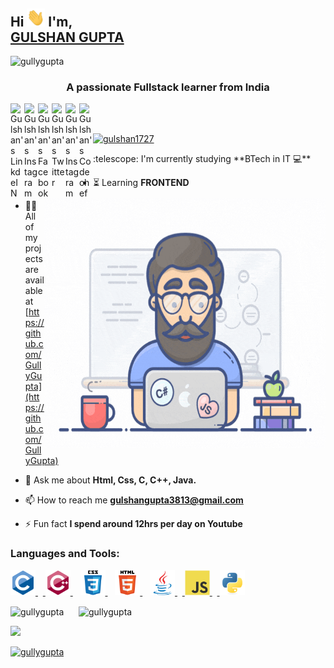 
## <b>Hi <img src="https://github.com/GullyGupta/GullyGupta/blob/main/Hi.gif" width="29px">  I'm, <div class="badge-base LI-profile-badge" data-locale="en_US" data-size="large" data-theme="light" data-type="HORIZONTAL" data-vanity="gul27" data-version="v1"><a class="badge-base__link LI-simple-link" href="https://in.linkedin.com/in/gul27?trk=profile-badge">GULSHAN GUPTA</a></div></h1></b>
<p align="left"> <img src="https://komarev.com/ghpvc/?username=gullygupta&label=Profile%20views&color=0e75b6&style=flat" alt="gullygupta" /> </p>
<h3 align="center">A passionate Fullstack learner from India</h3>
<a href="https://www.linkedin.com/in/gulshan-gupta-99a6561a0/">
  <img align="left" alt="Gulshan's LinkdeIN" width="22px" src="https://cdn.jsdelivr.net/npm/simple-icons@v3/icons/linkedin.svg" />
</a>
<a href="https://www.instagram.com/gulshan0827/">
  <img align="left" alt="Gulshan's Instagram" width="22px" src="https://cdn.jsdelivr.net/npm/simple-icons@v3/icons/instagram.svg" />
</a>
<a href="https://www.facebook.com/gulshan.gupta.16503">
  <img align="left" alt="Gulshan's Facebook" width="22px" src="https://cdn.jsdelivr.net/npm/simple-icons@v3/icons/facebook.svg" />
</a>
<a href="https://twitter.com/Gulshan1727">
  <img align="left" alt="Gulshan's Twitter" width="22px" src="https://cdn.jsdelivr.net/npm/simple-icons@v3/icons/twitter.svg" />
</a>
<a href="https://www.hackerrank.com/gulshangupta3813">
  <img align="left" alt="Gulshan's Instagram" width="22px" src="https://cdn.jsdelivr.net/npm/simple-icons@v3/icons/hackerrank.svg" />
</a>
<a href="https://www.codechef.com/users/gully_27">
  <img align="left" alt="Gulshan's Codechef" width="22px" src="https://cdn.jsdelivr.net/npm/simple-icons@v3/icons/codechef.svg" />
</a>
<br><br>

<img align="right" src="https://github.com/GullyGupta/GullyGupta/blob/main/gully.gif" alt="Coder GIF" width="450" height="400">

<p align="left"> <a href="https://twitter.com/gulshan1727" target="blank"><img src="https://img.shields.io/twitter/follow/gulshan1727?logo=twitter&style=for-the-badge" alt="gulshan1727" /></a> </p>
  :telescope: I'm currently studying **BTech in IT 💻**

- :hourglass_flowing_sand: Learning **FRONTEND**

- 👨‍💻 All of my projects are available at [https://github.com/GullyGupta](https://github.com/GullyGupta)

- 💬 Ask me about **Html, Css, C, C++, Java.**

- 📫 How to reach me **gulshangupta3813@gmail.com**

- ⚡ Fun fact **I spend around 12hrs per day on Youtube**

<h3 align="left">Languages and Tools:</h3>
<p align="left"> <a href="https://www.cprogramming.com/" target="_blank"> <img src="https://raw.githubusercontent.com/devicons/devicon/master/icons/c/c-original.svg" alt="c" width="40" height="40"/> </a> &nbsp;&nbsp;<a href="https://www.w3schools.com/cpp/" target="_blank"> <img src="https://raw.githubusercontent.com/devicons/devicon/master/icons/cplusplus/cplusplus-original.svg" alt="cplusplus" width="40" height="40"/> </a>&nbsp;&nbsp; <a href="https://www.w3schools.com/css/" target="_blank"> <img src="https://raw.githubusercontent.com/devicons/devicon/master/icons/css3/css3-original-wordmark.svg" alt="css3" width="40" height="40"/> </a>&nbsp;&nbsp; <a href="https://www.w3.org/html/" target="_blank"> <img src="https://raw.githubusercontent.com/devicons/devicon/master/icons/html5/html5-original-wordmark.svg" alt="html5" width="40" height="40"/> </a>&nbsp;&nbsp; <a href="https://www.java.com" target="_blank"> <img src="https://raw.githubusercontent.com/devicons/devicon/master/icons/java/java-original.svg" alt="java" width="40" height="40"/> </a> &nbsp;&nbsp;<a href="https://developer.mozilla.org/en-US/docs/Web/JavaScript" target="_blank"> <img src="https://raw.githubusercontent.com/devicons/devicon/master/icons/javascript/javascript-original.svg" alt="javascript" width="40" height="40"/> </a> &nbsp;&nbsp;<a href="https://www.python.org" target="_blank"> <img src="https://raw.githubusercontent.com/devicons/devicon/master/icons/python/python-original.svg" alt="python" width="40" height="40"/> </a> </p>

<p><img align="center" width="450" height="340" src="https://github-readme-stats.vercel.app/api/top-langs?username=gullygupta&show_icons=true&locale=en&layout=compact" alt="gullygupta" />&nbsp;&nbsp;&nbsp;&nbsp;&nbsp;&nbsp;<img align="center" width="380" height="200" src="https://github-readme-streak-stats.herokuapp.com/?user=gullygupta&_" alt="gullygupta" /></p>

<img src="https://github-readme-stats.vercel.app/api?username=GullyGupta&&show_icons=true&title_color=ffffff&icon_color=bb2acf&text_color=daf7dc&bg_color=151515">

<p align="left"> <a href="https://github.com/ryo-ma/github-profile-trophy"><img src="https://github-profile-trophy.vercel.app/?username=gullygupta" alt="gullygupta" /></a> </p>
